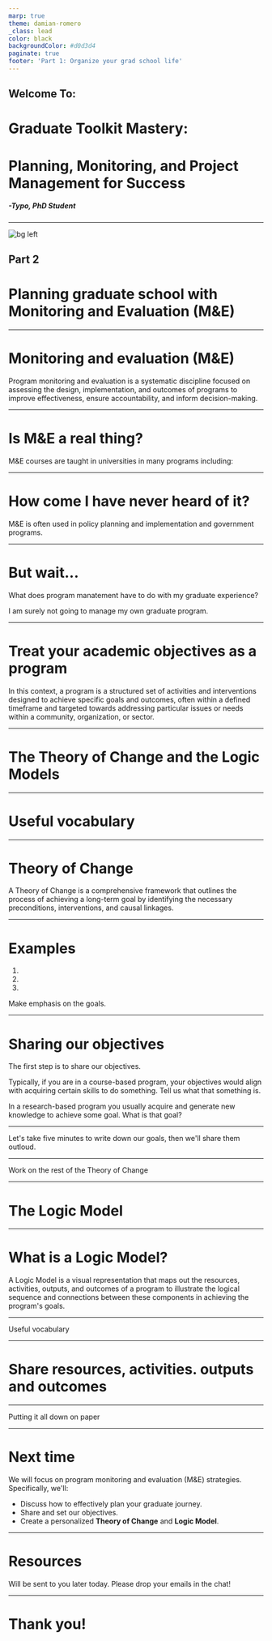 ```yaml
---
marp: true
theme: damian-romero 
_class: lead
color: black
backgroundColor: #d0d3d4
paginate: true
footer: 'Part 1: Organize your grad school life'
---
```


## Welcome To:

# Graduate Toolkit Mastery:
# Planning, Monitoring, and Project Management for Success

##### *-Typo, PhD Student*

---
<!-- _class: lead-->

![bg left](https://images.unsplash.com/photo-1598708521413-feaa4e69c01b?q=80&w=1925&auto=format&fit=crop&ixlib=rb-4.0.3&ixid=M3wxMjA3fDB8MHxwaG90by1wYWdlfHx8fGVufDB8fHx8fA%3D%3D)

## Part 2

# Planning graduate school with Monitoring and Evaluation (M&E)

---

# Monitoring and evaluation (M&E)

Program monitoring and evaluation is a systematic discipline focused on assessing the design, implementation, and outcomes of programs to improve effectiveness, ensure accountability, and inform decision-making.

---

# Is M&E a real thing?

M&E courses are taught in universities in many programs including:

---

# How come I have never heard of it?

M&E is often used in policy planning and implementation and government programs.

---
 
# But wait...

What does program manatement have to do with my graduate experience?

I am surely not going to manage my own graduate program.

---

# Treat your academic objectives as a program

In this context, a program is a structured set of activities and interventions designed to achieve specific goals and outcomes, often within a defined timeframe and targeted towards addressing particular issues or needs within a community, organization, or sector.

---

# The Theory of Change and the Logic Models

---

# Useful vocabulary

---
 
# Theory of Change

A Theory of Change is a comprehensive framework that outlines the process of achieving a long-term goal by identifying the necessary preconditions, interventions, and causal linkages.

---

# Examples

1.

2.

3.

Make emphasis on the goals.

---

# Sharing our objectives

The first step is to share our objectives.

Typically, if you are in a course-based program, your objectives would align with acquiring certain skills to do something. Tell us what that something is.

In a research-based program you usually acquire and generate new knowledge to achieve some goal. What is that goal?

---

Let's take five minutes to write down our goals, then we'll share them outloud.

---

Work on the rest of the Theory of Change

---

# The Logic Model

---

# What is a Logic Model?

A Logic Model is a visual representation that maps out the resources, activities, outputs, and outcomes of a program to illustrate the logical sequence and connections between these components in achieving the program's goals.

---

Useful vocabulary

---

# Share resources, activities. outputs and outcomes

---

Putting it all down on paper

---

# Next time

We will focus on program monitoring and evaluation (M&E) strategies. Specifically, we'll:

- Discuss how to effectively plan your graduate journey.
- Share and set our objectives.
- Create a personalized **Theory of Change** and **Logic Model**.

---

# Resources

Will be sent to you later today. Please drop your emails in the chat!

---

# **Thank you!**
